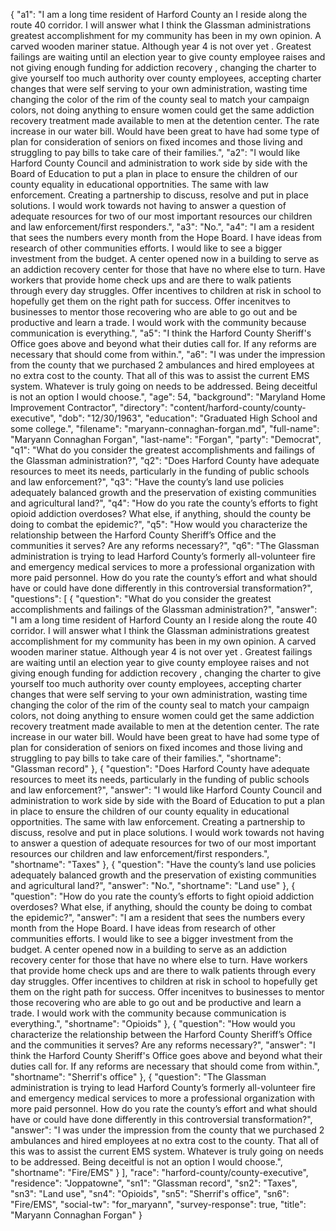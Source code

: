 {
  "a1": "I am a long time resident of Harford County an I reside along the route 40 corridor. I will answer what I think the Glassman administrations greatest accomplishment for my community has been in my own opinion.  A carved wooden mariner statue.  Although year 4 is not over yet .  Greatest failings are waiting until an election year to give county employee raises and not giving enough funding for addiction recovery , changing the charter to give yourself too much authority over county employees, accepting charter changes that were self serving to your own administration, wasting time changing the color of the rim of the county seal to match your campaign colors, not doing anything to ensure women could get the same addiction recovery treatment made available to men at the detention center. The rate increase in our water bill. Would have been great to have had some type of plan for consideration of seniors on fixed incomes and those living and struggling to pay bills to take care of their families.",
  "a2": "I would like Harford County Council and administration to work side by side with the Board of Education to put a plan in place to ensure the children of our county equality in  educational opportnities. The same with law enforcement. Creating a partnership to discuss, resolve and put in place solutions. I would work towards not having to answer a question of adequate resources for  two of our most important resources our children and law enforcement/first responders.",
  "a3": "No.",
  "a4": "I am a resident that sees the numbers every month from the Hope Board.   I have ideas from  research of other communities efforts. I would like to see a bigger investment from the budget. A center opened now in a  building to serve as an addiction recovery center for those that have no where else to turn.  Have workers that provide home check ups and are there to walk patients through every day struggles. Offer incentives to children at risk in school to hopefully get them on the right path for success. Offer incenitves to businesses to mentor those recovering who are able to go out and be productive and learn a trade.  I would work with the community because communication is everything.",
  "a5": "I think the Harford County Sheriff's Office goes above and beyond what their duties call for.  If any reforms are necessary that should come from within.",
  "a6": "I was under the impression from the county that we purchased 2 ambulances and hired employees at no extra cost to the county. That all of this was to assist the current EMS system. Whatever is truly going on needs to be addressed. Being deceitful  is not an option I would choose.",
  "age": 54,
  "background": "Maryland Home Improvement Contractor",
  "directory": "content/harford-county/county-executive",
  "dob": "12/30/1963",
  "education": "Graduated High School and some college.",
  "filename": "maryann-connaghan-forgan.md",
  "full-name": "Maryann Connaghan Forgan",
  "last-name": "Forgan",
  "party": "Democrat",
  "q1": "What do you consider the greatest accomplishments and failings of the Glassman administration?",
  "q2": "Does Harford County have adequate resources to meet its needs, particularly in the funding of public schools and law enforcement?",
  "q3": "Have the county’s land use policies adequately balanced growth and the preservation of existing communities and agricultural land?",
  "q4": "How do you rate the county’s efforts to fight opioid addiction overdoses? What else, if anything, should the county be doing to combat the epidemic?",
  "q5": "How would you characterize the relationship between the Harford County Sheriff’s Office and the communities it serves? Are any reforms necessary?",
  "q6": "The Glassman administration is trying to lead Harford County’s formerly all-volunteer fire and emergency medical services to more a professional organization with more paid personnel. How do you rate the county’s effort and what should have or could have done differently in this controversial transformation?",
  "questions": [
    {
      "question": "What do you consider the greatest accomplishments and failings of the Glassman administration?",
      "answer": "I am a long time resident of Harford County an I reside along the route 40 corridor. I will answer what I think the Glassman administrations greatest accomplishment for my community has been in my own opinion.  A carved wooden mariner statue.  Although year 4 is not over yet .  Greatest failings are waiting until an election year to give county employee raises and not giving enough funding for addiction recovery , changing the charter to give yourself too much authority over county employees, accepting charter changes that were self serving to your own administration, wasting time changing the color of the rim of the county seal to match your campaign colors, not doing anything to ensure women could get the same addiction recovery treatment made available to men at the detention center. The rate increase in our water bill. Would have been great to have had some type of plan for consideration of seniors on fixed incomes and those living and struggling to pay bills to take care of their families.",
      "shortname": "Glassman record"
    },
    {
      "question": "Does Harford County have adequate resources to meet its needs, particularly in the funding of public schools and law enforcement?",
      "answer": "I would like Harford County Council and administration to work side by side with the Board of Education to put a plan in place to ensure the children of our county equality in  educational opportnities. The same with law enforcement. Creating a partnership to discuss, resolve and put in place solutions. I would work towards not having to answer a question of adequate resources for  two of our most important resources our children and law enforcement/first responders.",
      "shortname": "Taxes"
    },
    {
      "question": "Have the county’s land use policies adequately balanced growth and the preservation of existing communities and agricultural land?",
      "answer": "No.",
      "shortname": "Land use"
    },
    {
      "question": "How do you rate the county’s efforts to fight opioid addiction overdoses? What else, if anything, should the county be doing to combat the epidemic?",
      "answer": "I am a resident that sees the numbers every month from the Hope Board.   I have ideas from  research of other communities efforts. I would like to see a bigger investment from the budget. A center opened now in a  building to serve as an addiction recovery center for those that have no where else to turn.  Have workers that provide home check ups and are there to walk patients through every day struggles. Offer incentives to children at risk in school to hopefully get them on the right path for success. Offer incenitves to businesses to mentor those recovering who are able to go out and be productive and learn a trade.  I would work with the community because communication is everything.",
      "shortname": "Opioids"
    },
    {
      "question": "How would you characterize the relationship between the Harford County Sheriff’s Office and the communities it serves? Are any reforms necessary?",
      "answer": "I think the Harford County Sheriff's Office goes above and beyond what their duties call for.  If any reforms are necessary that should come from within.",
      "shortname": "Sherrif's office"
    },
    {
      "question": "The Glassman administration is trying to lead Harford County’s formerly all-volunteer fire and emergency medical services to more a professional organization with more paid personnel. How do you rate the county’s effort and what should have or could have done differently in this controversial transformation?",
      "answer": "I was under the impression from the county that we purchased 2 ambulances and hired employees at no extra cost to the county. That all of this was to assist the current EMS system. Whatever is truly going on needs to be addressed. Being deceitful  is not an option I would choose.",
      "shortname": "Fire/EMS"
    }
  ],
  "race": "harford-county/county-executive",
  "residence": "Joppatowne",
  "sn1": "Glassman record",
  "sn2": "Taxes",
  "sn3": "Land use",
  "sn4": "Opioids",
  "sn5": "Sherrif's office",
  "sn6": "Fire/EMS",
  "social-tw": "for_maryann",
  "survey-response": true,
  "title": "Maryann Connaghan Forgan"
}
